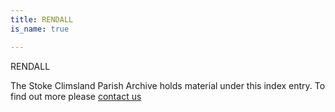 ```yaml
---
title: RENDALL
is_name: true

---
```


RENDALL


The Stoke Climsland Parish Archive holds material under this index entry. To find out more please [contact us](/contact/)
